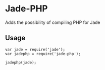 # Jade-PHP

Adds the possibility of compiling PHP for Jade

## Usage

	var jade = require('jade');
	var jadephp = require('jade-php');

	jadephp(jade);

